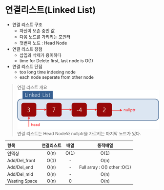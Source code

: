 
<h1><b> 연결리스트(Linked List) </b> </h1>

- 연결 리스트 구조
  - 자신이 보존 중인 값
  - 다음 노드를 가리키는 포인터
  - 첫번째 노드 : Head Node
- 연결 리스트 장점
  - 삽입과 삭제가 용이하다
  - time for Delete first, last node is O(1)
- 연결 리스트 단점
  - too long time indexing node
  - each node seperate from other node 
> 연결 리스트 개요
> ![Linkded List1](./Picture/Linked_list.png)
연결 리스트는 Head Node와 nullptr을 가르키는 마지막 노드가 있다.

항목|연결리스트|배열|동적배열
:----|:----:|:----:|:----:
인덱싱|O(n)|O(1)|O(1)
Add/Del_front|O(1)|-|O(n)
Add/Del_end|O(n)|-|Full array : O()  other :O(1)
Add/Del_mid|O(n)|-|O(n)
Wasting Space|O(n)|0|O(n)
